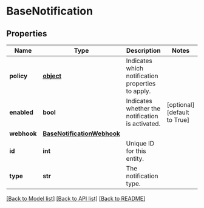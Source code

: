 # BaseNotification

## Properties
Name | Type | Description | Notes
------------ | ------------- | ------------- | -------------
**policy** | [**object**](.md) | Indicates which notification properties to apply. | 
**enabled** | **bool** | Indicates whether the notification is activated. | [optional] [default to True]
**webhook** | [**BaseNotificationWebhook**](BaseNotificationWebhook.md) |  | 
**id** | **int** | Unique ID for this entity. | 
**type** | **str** | The notification type. | 

[[Back to Model list]](../README.md#documentation-for-models) [[Back to API list]](../README.md#documentation-for-api-endpoints) [[Back to README]](../README.md)


